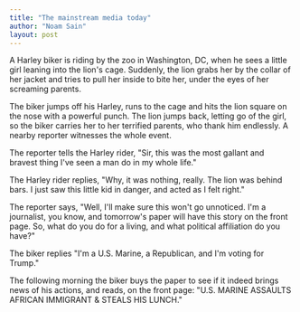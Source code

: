 ```yaml
---
title: "The mainstream media today"
author: "Noam Sain"
layout: post
---
```


A Harley biker is riding by the zoo in Washington, DC, when he sees a little girl leaning into the lion's cage. Suddenly, the lion grabs her by the collar of her jacket and tries to pull her inside to bite her, under the eyes of her screaming parents.

The biker jumps off his Harley, runs to the cage and hits the lion square on the nose with a powerful punch. The lion jumps back, letting go of the girl, so the biker carries her to her terrified parents, who thank him endlessly. A nearby reporter witnesses the whole event.

The reporter tells the Harley rider, "Sir, this was the most gallant and bravest thing I've seen a man do in my whole life."

The Harley rider replies, "Why, it was nothing, really. The lion was behind bars. I just saw this little kid in danger, and acted as I felt right."

The reporter says, "Well, I'll make sure this won't go unnoticed. I'm a journalist, you know, and tomorrow's paper will have this story on the front page. So, what do you do for a living, and what political affiliation do you have?"

The biker replies "I'm a U.S. Marine, a Republican, and I'm voting for Trump."

The following morning the biker buys the paper to see if it indeed brings news of his actions, and reads, on the front page:
"U.S. MARINE ASSAULTS AFRICAN IMMIGRANT & STEALS HIS LUNCH."

